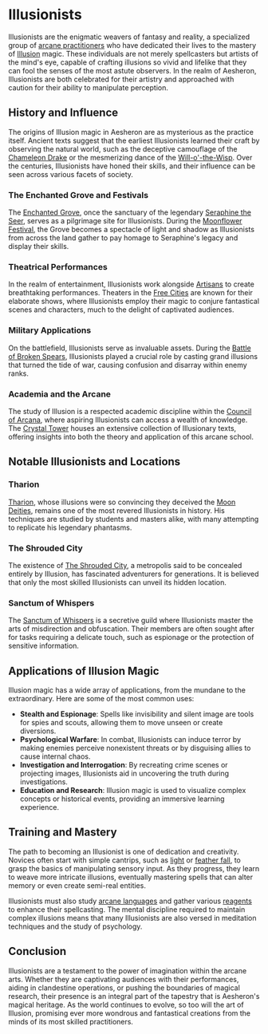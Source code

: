 # Illusionists

Illusionists are the enigmatic weavers of fantasy and reality, a specialized group of [arcane practitioners](Arcane%20Practitioners.md) who have dedicated their lives to the mastery of [Illusion](Illusion.md) magic. These individuals are not merely spellcasters but artists of the mind's eye, capable of crafting illusions so vivid and lifelike that they can fool the senses of the most astute observers. In the realm of Aesheron, Illusionists are both celebrated for their artistry and approached with caution for their ability to manipulate perception.

## History and Influence

The origins of Illusion magic in Aesheron are as mysterious as the practice itself. Ancient texts suggest that the earliest Illusionists learned their craft by observing the natural world, such as the deceptive camouflage of the [Chameleon Drake](Chameleon%20Drake.md) or the mesmerizing dance of the [Will-o'-the-Wisp](Will-O'-The-Wisp.md). Over the centuries, Illusionists have honed their skills, and their influence can be seen across various facets of society.

### The Enchanted Grove and Festivals

The [Enchanted Grove](Enchanted%20Grove.md), once the sanctuary of the legendary [Seraphine the Seer](Seraphine%20the%20Seer.md), serves as a pilgrimage site for Illusionists. During the [Moonflower Festival](Moonflower%20Festival.md), the Grove becomes a spectacle of light and shadow as Illusionists from across the land gather to pay homage to Seraphine's legacy and display their skills.

### Theatrical Performances

In the realm of entertainment, Illusionists work alongside [Artisans](Artisans.md) to create breathtaking performances. Theaters in the [Free Cities](Free%20Cities.md) are known for their elaborate shows, where Illusionists employ their magic to conjure fantastical scenes and characters, much to the delight of captivated audiences.

### Military Applications

On the battlefield, Illusionists serve as invaluable assets. During the [Battle of Broken Spears](Battle%20of%20Broken%20Spears.md), Illusionists played a crucial role by casting grand illusions that turned the tide of war, causing confusion and disarray within enemy ranks.

### Academia and the Arcane

The study of Illusion is a respected academic discipline within the [Council of Arcana](Council%20of%20Arcana.md), where aspiring Illusionists can access a wealth of knowledge. The [Crystal Tower](Crystal%20Tower.md) houses an extensive collection of Illusionary texts, offering insights into both the theory and application of this arcane school.

## Notable Illusionists and Locations

### Tharion

[Tharion](Tharion.md), whose illusions were so convincing they deceived the [Moon Deities](Moon%20Deities.md), remains one of the most revered Illusionists in history. His techniques are studied by students and masters alike, with many attempting to replicate his legendary phantasms.

### The Shrouded City

The existence of [The Shrouded City](The%20Shrouded%20City.md), a metropolis said to be concealed entirely by Illusion, has fascinated adventurers for generations. It is believed that only the most skilled Illusionists can unveil its hidden location.

### Sanctum of Whispers

The [Sanctum of Whispers](Sanctum%20of%20Whispers.md) is a secretive guild where Illusionists master the arts of misdirection and obfuscation. Their members are often sought after for tasks requiring a delicate touch, such as espionage or the protection of sensitive information.

## Applications of Illusion Magic

Illusion magic has a wide array of applications, from the mundane to the extraordinary. Here are some of the most common uses:

- **Stealth and Espionage**: Spells like invisibility and silent image are tools for spies and scouts, allowing them to move unseen or create diversions.
- **Psychological Warfare**: In combat, Illusionists can induce terror by making enemies perceive nonexistent threats or by disguising allies to cause internal chaos.
- **Investigation and Interrogation**: By recreating crime scenes or projecting images, Illusionists aid in uncovering the truth during investigations.
- **Education and Research**: Illusion magic is used to visualize complex concepts or historical events, providing an immersive learning experience.

## Training and Mastery

The path to becoming an Illusionist is one of dedication and creativity. Novices often start with simple cantrips, such as [light](Light.md) or [feather fall](Feather%20Fall.md), to grasp the basics of manipulating sensory input. As they progress, they learn to weave more intricate illusions, eventually mastering spells that can alter memory or even create semi-real entities.

Illusionists must also study [arcane languages](Arcane%20Languages.md) and gather various [reagents](Reagents.md) to enhance their spellcasting. The mental discipline required to maintain complex illusions means that many Illusionists are also versed in meditation techniques and the study of psychology.

## Conclusion

Illusionists are a testament to the power of imagination within the arcane arts. Whether they are captivating audiences with their performances, aiding in clandestine operations, or pushing the boundaries of magical research, their presence is an integral part of the tapestry that is Aesheron's magical heritage. As the world continues to evolve, so too will the art of Illusion, promising ever more wondrous and fantastical creations from the minds of its most skilled practitioners.